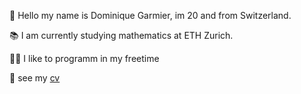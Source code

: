 🚀 Hello my name is Dominique Garmier, im 20 and from Switzerland.

📚 I am currently studying mathematics at ETH Zurich.

🧑‍🚀 I like to programm in my freetime

📝 see my [cv](cv/cv.pdf)
